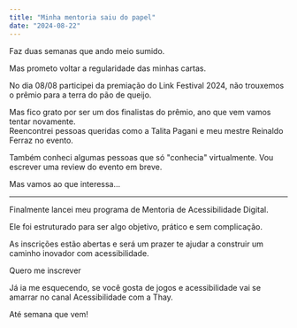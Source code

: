 ```yaml
---
title: "Minha mentoria saiu do papel"
date: "2024-08-22"
---
```


Faz duas semanas que ando meio sumido.

Mas prometo voltar a regularidade das minhas cartas.

No dia 08/08 participei da premiação do Link Festival 2024, não trouxemos o prêmio para a terra do pão de queijo.

Mas fico grato por ser um dos finalistas do prêmio, ano que vem vamos tentar novamente.  
Reencontrei pessoas queridas como a Talita Pagani e meu mestre Reinaldo Ferraz no evento.

Também conheci algumas pessoas que só "conhecia" virtualmente. Vou escrever uma review do evento em breve.

Mas vamos ao que interessa...

* * *

Finalmente lancei meu programa de Mentoria de Acessibilidade Digital.

Ele foi estruturado para ser algo objetivo, prático e sem complicação.

As inscrições estão abertas e será um prazer te ajudar a construir um caminho inovador com acessibilidade.

Quero me inscrever

Já ia me esquecendo, se você gosta de jogos e acessibilidade vai se amarrar no canal Acessibilidade com a Thay.

Até semana que vem!
